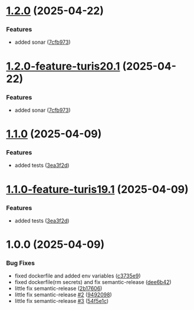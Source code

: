 # [1.2.0](https://github.com/turis-org/PLACES/compare/v1.1.0...v1.2.0) (2025-04-22)


### Features

* added sonar ([7cfb973](https://github.com/turis-org/PLACES/commit/7cfb9738a7b51cf7e3284393ce12c08862f545f6))

# [1.2.0-feature-turis20.1](https://github.com/turis-org/PLACES/compare/v1.1.0...v1.2.0-feature-turis20.1) (2025-04-22)


### Features

* added sonar ([7cfb973](https://github.com/turis-org/PLACES/commit/7cfb9738a7b51cf7e3284393ce12c08862f545f6))

# [1.1.0](https://github.com/turis-org/PLACES/compare/v1.0.0...v1.1.0) (2025-04-09)


### Features

* added tests ([3ea3f2d](https://github.com/turis-org/PLACES/commit/3ea3f2d42329469d86de06eecfbdb1aa1b615fd4))

# [1.1.0-feature-turis19.1](https://github.com/turis-org/PLACES/compare/v1.0.0...v1.1.0-feature-turis19.1) (2025-04-09)


### Features

* added tests ([3ea3f2d](https://github.com/turis-org/PLACES/commit/3ea3f2d42329469d86de06eecfbdb1aa1b615fd4))

# 1.0.0 (2025-04-09)


### Bug Fixes

* fixed dockerfile and added env variables ([c3735e9](https://github.com/turis-org/PLACES/commit/c3735e9055c252aa8979e5c3392b52df0ec74990))
* fixed dockerfile(rm secrets) and fix semantic-release ([dee6b42](https://github.com/turis-org/PLACES/commit/dee6b42bdaeed2794dbaaa19133b24ab05edea9e))
* little fix semantic-release ([2b17606](https://github.com/turis-org/PLACES/commit/2b1760645b547e587269a7667572d9331847cbe9))
* little fix semantic-release [#2](https://github.com/turis-org/PLACES/issues/2) ([9492098](https://github.com/turis-org/PLACES/commit/949209898d4da86d970772f6f19add4986ec8f40))
* little fix semantic-release [#3](https://github.com/turis-org/PLACES/issues/3) ([54f5e1c](https://github.com/turis-org/PLACES/commit/54f5e1c46dbd36659628257f99af706698a3cfbd))
